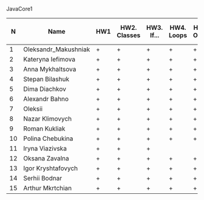 JavaCore1

N|Name| HW1 | HW2. Classes|HW3. If...|HW4. Loops|HW5. OOP1 |HW6. OOP2 |HW7. Inner classes| HW8. Collection1 | HW9. Collection2|HW10. String|HW11. Exception |HW12. Java8.p1
--|--|--|--|--|--|--|--|--|--|--|--|--|--
1|Oleksandr_Makushniak|+|+|+|+|+|+|+||||||
2|Kateryna Iefimova|+|+|+|+|+|+|||||||
3|Anna Mykhaltsova|+|+|+|+|+|+|+|+|+|+|||
4|Stepan Bilashuk|+|+|+|+|+|+|+|+|+|+|||
5|Dima Diachkov|+|+|+|+|+|+|+|+|+|+|+||
6|Alexandr Bahno|+|+|+|+|+|+|+|+|+|+|+||
7|Oleksii|+|+|+|+|+|+|+|+|+||||
8|Nazar Klimovych|+|+|+|+|+|+|+|+|+|+|||
9|Roman Kukliak|+|+|+|+|+|+|+|+|+|+|+||
10|Polina Chebukina|+|+|+|+|+|+|+|+|+||||
11|Iryna Viazivska|+|+|+||||||||||
12|Oksana Zavalna|+|+|+|+|+|+||+|+|+|+||
13|Igor Kryshtafovych|+|+|+|+|+|+|+|+|+|.|||
14|Serhii Bodnar|+|+|+|+|+|+|+|+|+|+|.||
15|Arthur Mkrtchian|+|+|+|+|+|+|+|+|+|+|||

 
